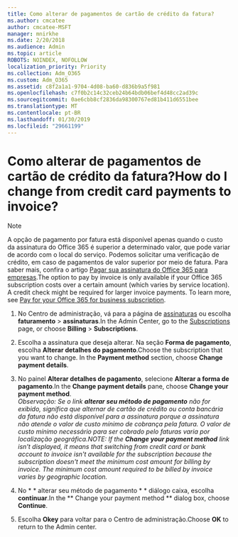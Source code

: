 ```yaml
---
title: Como alterar de pagamentos de cartão de crédito da fatura?
ms.author: cmcatee
author: cmcatee-MSFT
manager: mnirkhe
ms.date: 2/20/2018
ms.audience: Admin
ms.topic: article
ROBOTS: NOINDEX, NOFOLLOW
localization_priority: Priority
ms.collection: Adm_O365
ms.custom: Adm_O365
ms.assetid: c8f2a1a1-9704-4d08-ba60-d836b9a5f981
ms.openlocfilehash: c7f0b2c14c32ceb24b64bdb06bef4d48cc2ad39c
ms.sourcegitcommit: 0ae6cbb8cf2836da98300767ed81b411d6551bee
ms.translationtype: MT
ms.contentlocale: pt-BR
ms.lasthandoff: 01/30/2019
ms.locfileid: "29661199"
---
```

# <a name="how-do-i-change-from-credit-card-payments-to-invoice"></a><span data-ttu-id="f9a8a-102">Como alterar de pagamentos de cartão de crédito da fatura?</span><span class="sxs-lookup"><span data-stu-id="f9a8a-102">How do I change from credit card payments to invoice?</span></span>

> [!NOTE]
> <span data-ttu-id="f9a8a-p101">A opção de pagamento por fatura está disponível apenas quando o custo da assinatura do Office 365 é superior a determinado valor, que pode variar de acordo com o local do serviço. Podemos solicitar uma verificação de crédito, em caso de pagamentos de valor superior por meio de fatura. Para saber mais, confira o artigo [Pagar sua assinatura do Office 365 para empresas](https://support.office.com/article/734f4aab-df2d-4e9b-8cb1-691910bde216).</span><span class="sxs-lookup"><span data-stu-id="f9a8a-p101">The option to pay by invoice is only available if your Office 365 subscription costs over a certain amount (which varies by service location). A credit check might be required for larger invoice payments. To learn more, see [Pay for your Office 365 for business subscription](https://support.office.com/article/734f4aab-df2d-4e9b-8cb1-691910bde216).</span></span> 
  
1. <span data-ttu-id="f9a8a-106">No Centro de administração, vá para a página de [assinaturas](https://go.microsoft.com/fwlink/p/?linkid=842054) ou escolha **faturamento** \> **assinaturas**.</span><span class="sxs-lookup"><span data-stu-id="f9a8a-106">In the Admin Center, go to the [Subscriptions](https://go.microsoft.com/fwlink/p/?linkid=842054) page, or choose **Billing** \> **Subscriptions**.</span></span>
    
2. <span data-ttu-id="f9a8a-p102">Escolha a assinatura que deseja alterar. Na seção **Forma de pagamento**, escolha **Alterar detalhes do pagamento**.</span><span class="sxs-lookup"><span data-stu-id="f9a8a-p102">Choose the subscription that you want to change. In the **Payment method** section, choose **Change payment details**.</span></span>
    
3. <span data-ttu-id="f9a8a-109">No painel **Alterar detalhes de pagamento**, selecione **Alterar a forma de pagamento**.</span><span class="sxs-lookup"><span data-stu-id="f9a8a-109">In the **Change payment details** pane, choose **Change your payment method**.</span></span>
<br><span data-ttu-id="f9a8a-110">*Observação: Se o link **alterar seu método de pagamento** não for exibido, significa que alternar de cartão de crédito ou conta bancária da fatura não está disponível para a assinatura porque a assinatura não atende o valor de custo mínimo de cobrança pela fatura. O valor de custo mínimo necessário para ser cobrado pelo faturas varia por localização geográfica.*</span><span class="sxs-lookup"><span data-stu-id="f9a8a-110">*NOTE: If the **Change your payment method** link isn't displayed, it means that switching from credit card or bank account to invoice isn't available for the subscription because the subscription doesn't meet the minimum cost amount for billing by invoice. The minimum cost amount required to be billed by invoice varies by geographic location.*</span></span>
  
4. <span data-ttu-id="f9a8a-111">No \* \* alterar seu método de pagamento \* \* diálogo caixa, escolha **continuar**.</span><span class="sxs-lookup"><span data-stu-id="f9a8a-111">In the \*\* Change your payment method \*\* dialog box, choose **Continue**.</span></span>
    
5. <span data-ttu-id="f9a8a-112">Escolha **Okey** para voltar para o Centro de administração.</span><span class="sxs-lookup"><span data-stu-id="f9a8a-112">Choose **OK** to return to the Admin center.</span></span> 
   